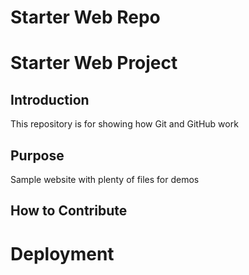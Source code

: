 # Starter Web Repo


# Starter Web Project

## Introduction

This repository is for showing how Git and GitHub work

## Purpose

Sample website with plenty of files for demos

## How to Contribute

# Deployment